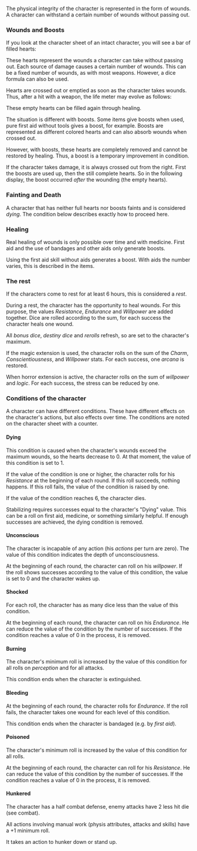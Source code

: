 The physical integrity of the character is represented in the form of wounds. A character can withstand a certain number of wounds without passing out. 

### Wounds and Boosts

If you look at the character sheet of an intact character, you will see a bar of filled hearts:

<i class="fas fa-heart fa-2x text-danger"></i>
<i class="fas fa-heart fa-2x text-danger"></i>
<i class="fas fa-heart fa-2x text-danger"></i>
<i class="fas fa-heart fa-2x text-danger"></i>
<i class="fas fa-heart fa-2x text-danger"></i>
<i class="fas fa-heart fa-2x text-danger"></i>

These hearts represent the wounds a character can take without passing out. Each source of damage causes a certain number of wounds. This can be a fixed number of wounds, as with most weapons. However, a dice formula can also be used. 

Hearts are crossed out or emptied as soon as the character takes wounds. Thus, after a hit with a weapon, the life meter may evolve as follows:

<i class="fas fa-heart fa-2x text-danger"></i>
<i class="fas fa-heart fa-2x text-danger"></i>
<i class="fas fa-heart fa-2x text-danger"></i>
<i class="fas fa-heart fa-2x text-danger"></i>
<i class="far fa-heart fa-2x text-danger"></i>
<i class="far fa-heart fa-2x text-danger"></i>

These empty hearts can be filled again through healing. 

The situation is different with boosts. Some items give boosts when used, pure first aid without tools gives a boost, for example. Boosts are represented as different colored hearts and can also absorb wounds when crossed out. 

However, with boosts, these hearts are completely removed and cannot be restored by healing. Thus, a boost is a temporary improvement in condition.

If the character takes damage, it is always crossed out from the right. First the boosts are used up, then the still complete hearts. So in the following display, the boost occurred *after* the wounding (the empty hearts).

<i class="fas fa-heart fa-2x text-danger"></i>
<i class="fas fa-heart fa-2x text-danger"></i>
<i class="far fa-heart fa-2x text-danger"></i>
<i class="fas fa-heart fa-2x text-info"></i>
<i class="fas fa-heart fa-2x text-info"></i>
<i class="fas fa-heart fa-2x text-info"></i>

### Fainting and Death

A character that has neither full hearts nor boosts faints and is considered *dying*. The condition below describes exactly how to proceed here.

### Healing

Real healing of wounds is only possible over time and with medicine. First aid and the use of bandages and other aids only generate boosts. 

Using the first aid skill without aids generates a boost. With aids the number varies, this is described in the items. 

### The rest

If the characters come to rest for at least 6 hours, this is considered a *rest*.

During a rest, the character has the opportunity to heal wounds. For this purpose, the values *Resistance*, *Endurance* and *Willpower* are added together. Dice are rolled according to the sum, for each success the character heals one wound.

All *bonus dice*, *destiny dice* and *rerolls* refresh, so are set to the character's maximum.

If the magic extension is used, the character rolls on the sum of the *Charm*, *Conscientiousness*, and *Willpower* stats. For each success, one *arcana* is restored.

When horror extension is active, the character rolls on the sum of *willpower* and *logic*. For each success, the stress can be reduced by one.

### Conditions of the character

A character can have different conditions. These have different effects on the character's actions, but also effects over time. The conditions are noted on the character sheet with a counter.

#### Dying

This condition is caused when the character's wounds exceed the maximum wounds, so the hearts decrease to 0. At that moment, the value of this condition is set to 1.

If the value of the condition is one or higher, the character rolls for his *Resistance* at the beginning of each round. If this roll succeeds, nothing happens. If this roll fails, the value of the condition is raised by one.

If the value of the condition reaches 6, the character dies.

Stabilizing requires successes equal to the character's "Dying" value. This can be a roll on first aid, medicine, or something similarly helpful. If enough successes are achieved, the dying condition is removed.

#### Unconscious

The character is incapable of any action (his *actions* per turn are zero). The value of this condition indicates the depth of unconsciousness.

At the beginning of each round, the character can roll on his *willpower*. If the roll shows successes according to the value of this condition, the value is set to 0 and the character wakes up.

#### Shocked

For each roll, the character has as many dice less than the value of this condition.

At the beginning of each round, the character can roll on his *Endurance*. He can reduce the value of the condition by the number of successes. If the condition reaches a value of 0 in the process, it is removed.

#### Burning

The character's minimum roll is increased by the value of this condition for all rolls on *perception* and for all attacks.

This condition ends when the character is extinguished.

#### Bleeding

At the beginning of each round, the character rolls for *Endurance*. If the roll fails, the character takes one wound for each level of this condition.

This condition ends when the character is bandaged (e.g. by *first aid*).

#### Poisoned

The character's minimum roll is increased by the value of this condition for all rolls.

At the beginning of each round, the character can roll for his *Resistance*. He can reduce the value of this condition by the number of successes. If the condition reaches a value of 0 in the process, it is removed.

 #### Hunkered

The character has a half combat defense, enemy attacks have 2 less hit die (see combat).

All actions involving manual work (physis attributes, attacks and skills) have a +1 minimum roll.

It takes an action to hunker down or stand up.